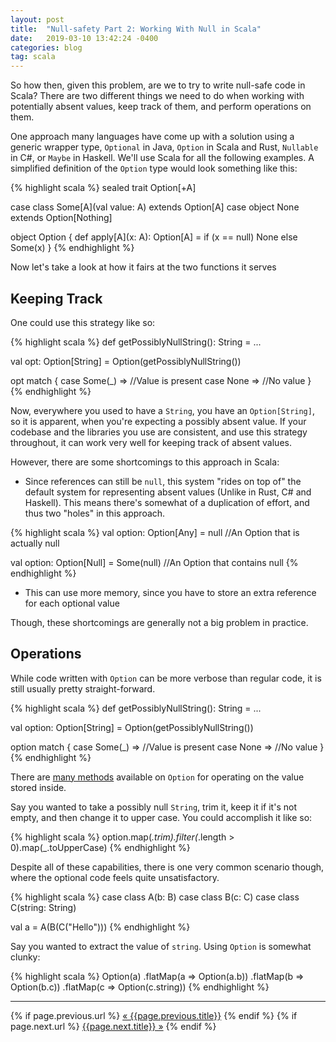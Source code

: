 ```yaml
---
layout: post
title:  "Null-safety Part 2: Working With Null in Scala"
date:   2019-03-10 13:42:24 -0400
categories: blog
tag: scala
---
```


So how then, given this problem, are we to try to write null-safe code in Scala?  There are two different things we need to do when working with potentially absent values, keep track of them, and perform operations on them.

One approach many languages have come up with a solution using a generic wrapper type, `Optional` in Java, `Option` in Scala and Rust, `Nullable` in C#, or `Maybe` in Haskell.  We'll use Scala for all the following examples.  A simplified definition of the `Option` type would look something like this:

{% highlight scala %}
sealed trait Option[+A]

case class Some[A](val value: A) extends Option[A]
case object None extends Option[Nothing]

object Option {
  def apply[A](x: A): Option[A] = if (x == null) None else Some(x)
}
{% endhighlight %}

Now let's take a look at how it fairs at the two functions it serves

## Keeping Track

One could use this strategy like so:

{% highlight scala %}
def getPossiblyNullString(): String = ...

val opt: Option[String] = Option(getPossiblyNullString())

opt match {
    case Some(_) => //Value is present
    case None => //No value
}
{% endhighlight %}

Now, everywhere you used to have a `String`, you have an `Option[String]`, so it is apparent, when you're expecting a possibly absent value.  If your codebase and the libraries you use are consistent, and use this strategy throughout, it can work very well for keeping track of absent values.

However, there are some shortcomings to this approach in Scala:

* Since references can still be `null`, this system "rides on top of" the default system for representing absent values (Unlike in Rust, C# and Haskell). This means there's
somewhat of a duplication of effort, and thus two "holes" in this approach. 

{% highlight scala %}
val option: Option[Any] = null //An Option that is actually null

val option: Option[Null] = Some(null) //An Option that contains null
{% endhighlight %}

* This can use more memory, since you have to store an extra reference for each optional value

Though, these shortcomings are generally not a big problem in practice. 

## Operations

While code written with `Option` can be more verbose than regular code, it is still usually pretty straight-forward.

{% highlight scala %}
def getPossiblyNullString(): String = ...

val option: Option[String] = Option(getPossiblyNullString())

option match {
     case Some(_) => //Value is present
     case None => //No value
}
{% endhighlight %}

There are [many methods](https://www.scala-lang.org/api/current/scala/Option.html) available on `Option` for operating on the value stored inside.

Say you wanted to take a possibly null `String`, trim it, keep it if it's not empty, and then change it to upper case.  You could accomplish it like so:

{% highlight scala %}
option.map(_.trim).filter(_.length > 0).map(_.toUpperCase)
{% endhighlight %}

Despite all of these capabilities, there is one very common scenario though, where the optional code feels quite unsatisfactory.

{% highlight scala %}
case class A(b: B)
case class B(c: C)
case class C(string: String)

val a = A(B(C("Hello")))
{% endhighlight %}

Say you wanted to extract the value of `string`. Using `Option` is somewhat clunky:

{% highlight scala %}
Option(a)
    .flatMap(a => Option(a.b))
    .flatMap(b => Option(b.c))
    .flatMap(c => Option(c.string))
{% endhighlight %}

***

<div class="PageNavigation">
  {% if page.previous.url %}
    <a class="prev" href="{{page.previous.url}}">&laquo; {{page.previous.title}}</a>
  {% endif %}
  {% if page.next.url %}
    <a class="next" href="{{page.next.url}}">{{page.next.title}} &raquo;</a>
  {% endif %}
</div>